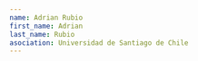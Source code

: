 ```yaml
---
name: Adrian Rubio
first_name: Adrian
last_name: Rubio
asociation: Universidad de Santiago de Chile
---
```

